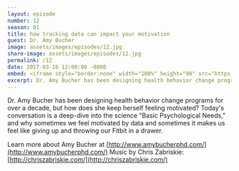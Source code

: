 ```yaml
---
layout: episode
number: 12
season: 01
title: how tracking data can impact your motivation
guest: Dr. Amy Bucher
image: assets/images/episodes/12.jpg
share-image: assets/images/episodes/12.jpg
permalink: /12
date: 2017-03-16 12:00:00 -0800
embed: <iframe style="border:none" width="100%" height="90" src="https://html5-player.libsyn.com/embed/episode/id/5239300/height/90/theme/custom/autoplay/no/autonext/no/thumbnail/yes/preload/no/no_addthis/no/direction/backward/render-playlist/no/custom-color/65C29B/"  scrolling="no"  allowfullscreen webkitallowfullscreen mozallowfullscreen oallowfullscreen msallowfullscreen></iframe>
excerpt: Dr. Amy Bucher has been designing health behavior change programs for over a decade, but how does she keep herself feeling motivated?
---
```


Dr. Amy Bucher has been designing health behavior change programs for over a decade, but how does she keep herself feeling motivated? Today's conversation is a deep-dive into the science "Basic Psychological Needs," and why sometimes we feel motivated by data and sometimes it makes us feel like giving up and throwing our Fitbit in a drawer.

Learn more about Amy Bucher at [http://www.amybucherphd.com/](http://www.amybucherphd.com/)
Music by Chris Zabriskie: [http://chriszabriskie.com/](http://chriszabriskie.com/)

